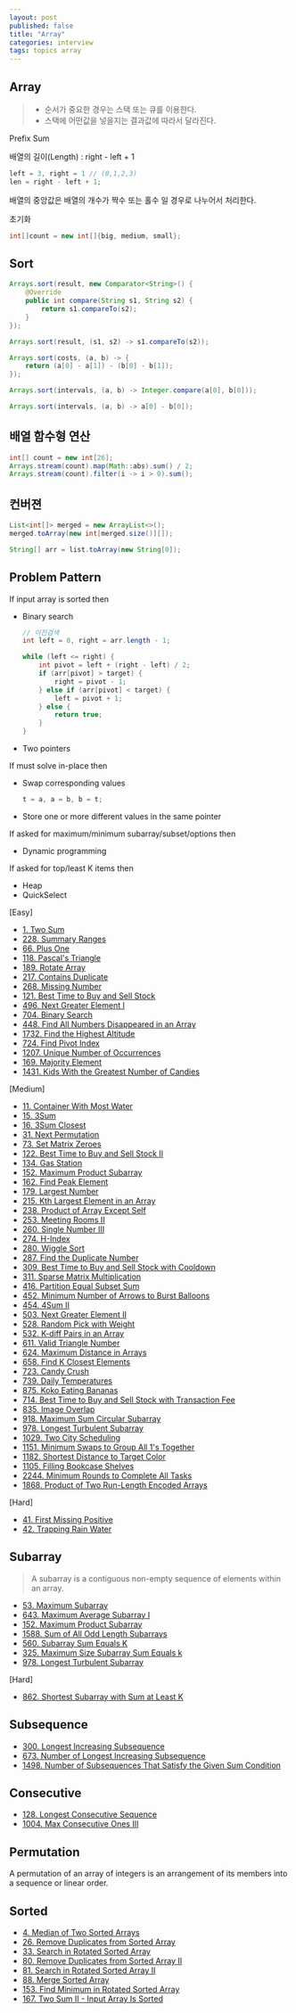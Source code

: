```yaml
---
layout: post
published: false
title: "Array"
categories: interview
tags: topics array
---
```


## Array
> - 순서가 중요한 경우는 스택 또는 큐를 이용한다.
> - 스택에 어떤값을 넣을지는 결과값에 따라서 달라진다.

Prefix Sum

배열의 길이(Length) : right - left + 1
```java
left = 3, right = 1 // (0,1,2,3)
len = right - left + 1;
```

배열의 중앙값은 배열의 개수가 짝수 또는 홀수 일 경우로 나누어서 처리한다.

초기화
```java
int[]count = new int[]{big, medium, small};
```

## Sort
```java
Arrays.sort(result, new Comparator<String>() {
    @Override
    public int compare(String s1, String s2) {
        return s1.compareTo(s2);
    }
});

Arrays.sort(result, (s1, s2) -> s1.compareTo(s2));

Arrays.sort(costs, (a, b) -> {
    return (a[0] - a[1]) - (b[0] - b[1]);
});

Arrays.sort(intervals, (a, b) -> Integer.compare(a[0], b[0]));

Arrays.sort(intervals, (a, b) -> a[0] - b[0]);
```

## 배열 함수형 연산
```java
int[] count = new int[26];
Arrays.stream(count).map(Math::abs).sum() / 2; 
Arrays.stream(count).filter(i -> i > 0).sum();
```

## 컨버젼
```java
List<int[]> merged = new ArrayList<>();
merged.toArray(new int[merged.size()][]);

String[] arr = list.toArray(new String[0]);
```

## Problem Pattern
If input array is sorted then
- Binary search
  ```java
  // 이진검색
  int left = 0, right = arr.length - 1;

  while (left <= right) {
      int pivot = left + (right - left) / 2;
      if (arr[pivot] > target) {
          right = pivot - 1;
      } else if (arr[pivot] < target) {
          left = pivot + 1;
      } else {
          return true;
      }
  }
  ```
- Two pointers

If must solve in-place then
- Swap corresponding values
  ```java
  t = a, a = b, b = t;
  ```
- Store one or more different values in the same pointer

If asked for maximum/minimum subarray/subset/options then
- Dynamic programming

If asked for top/least K items then
- Heap
- QuickSelect

[Easy]
- [1. Two Sum](/interview/2023/05/21/two-sum/)
- [228. Summary Ranges](/interview/2023/05/21/summary-ranges/)
- [66. Plus One](/interview/2023/05/21/plus-one/)
- [118. Pascal's Triangle](/interview/2023/05/21/pascals-triangle/)
- [189. Rotate Array](/interview/2023/06/02/rotate-array/)
- [217. Contains Duplicate](/interview/2023/05/21/contains-duplicate/)
- [268. Missing Number](/interview/2023/05/21/missing-number/)
- [121. Best Time to Buy and Sell Stock](/interview/2023/05/21/best-time-to-buy-and-sell-stock/)
- [496. Next Greater Element I](/interview/2023/05/21/next-greater-element-i/)
- [704. Binary Search](/interview/2023/05/21/binary-search/)
- [448. Find All Numbers Disappeared in an Array](/interview/2023/05/10/find-all-numbers-disappeared-in-an-array/)
- [1732. Find the Highest Altitude](/interview/2023/05/21/find-the-highest-altitude/)
- [724. Find Pivot Index](/interview/2023/05/23/find-pivot-index/)
- [1207. Unique Number of Occurrences](/interview/2023/05/26/unique-number-of-occurrences/)
- [169. Majority Element](/interview/2023/06/02/majority-element/)
- [1431. Kids With the Greatest Number of Candies](/interview/2023/06/04/kids-with-the-greatest-number-of-candies/)

[Medium]
- [11. Container With Most Water](/interview/2023/05/21/container-with-most-water/)
- [15. 3Sum](/interview/2023/04/05/3sum/)
- [16. 3Sum Closest](/interview/2023/05/08/3sum-closest/)
- [31. Next Permutation](/interview/2023/05/08/next-permutation/)
- [73. Set Matrix Zeroes](/interview/2023/05/21/set-matrix-zeroes/)
- [122. Best Time to Buy and Sell Stock II](/interview/2023/05/21/best-time-to-buy-and-sell-stock-ii/)
- [134. Gas Station](/interview/2023/05/21/gas-station)
- [152. Maximum Product Subarray](/interview/2023/05/21/maximum-product-subarray/)
- [162. Find Peak Element](/interview/2023/04/08/find-peak-element/)
- [179. Largest Number](/interview/2023/05/21/largest-number/)
- [215. Kth Largest Element in an Array](/interview/2023/05/21/kth-largest-element-in-an-array/)
- [238. Product of Array Except Self](/interview/2023/05/21/product-of-array-except-self/)
- [253. Meeting Rooms II](/interview/2023/04/18/meeting-rooms-ii/)
- [260. Single Number III](/interview/2023/05/21/single-number-iii/)
- [274. H-Index](/interview/2023/05/21/h-index/)
- [280. Wiggle Sort](/interview/2023/06/09/wiggle-sort/)
- [287. Find the Duplicate Number](/interview/2023/05/21/find-the-duplicate-number/)
- [309. Best Time to Buy and Sell Stock with Cooldown](/interview/2023/05/21/best-time-to-buy-and-sell-stock-with-cooldown/)
- [311. Sparse Matrix Multiplication](/interview/2023/05/21/sparse-matrix-multiplication/)
- [416. Partition Equal Subset Sum](/interview/2023/05/21/partition-equal-subset-sum/)
- [452. Minimum Number of Arrows to Burst Balloons](/interview/2023/05/30/minimum-number-of-arrows-to-burst-balloons/)
- [454. 4Sum II](/interview/2023/05/10/4sum-ii/)
- [503. Next Greater Element II](/interview/2023/05/21/next-greater-element-ii/)
- [528. Random Pick with Weight](/interview/2023/05/21/random-pick-with-weight/)
- [532. K-diff Pairs in an Array](/interview/2023/05/21/k-diff-pairs-in-an-array/)
- [611. Valid Triangle Number](/interview/2023/05/21/valid-triangle-number/)
- [624. Maximum Distance in Arrays](/interview/2023/05/21/maximum-distance-in-arrays/)
- [658. Find K Closest Elements](/interview/2023/05/21/find-k-closest-elements/)
- [723. Candy Crush](/interview/2023/05/21/candy-crush/)
- [739. Daily Temperatures](/interview/2023/04/16/daily-temperatures/)
- [875. Koko Eating Bananas](/interview/2023/05/23/koko-eating-bananas/)
- [714. Best Time to Buy and Sell Stock with Transaction Fee](/interview/2023/05/21/best-time-to-buy-and-sell-stock-with-transaction-fee/)
- [835. Image Overlap](/interview/2023/05/21/image-overlap/)
- [918. Maximum Sum Circular Subarray](/interview/2023/06/10/maximum-sum-circular-subarray/)
- [978. Longest Turbulent Subarray](/interview/2023/05/21/longest-turbulent-subarray/)
- [1029. Two City Scheduling](interview/2023/04/18//two-city-scheduling/)
- [1151. Minimum Swaps to Group All 1's Together](/interview/2023/05/08/minimum-swaps-to-group-all-1s-together/)
- [1182. Shortest Distance to Target Color](/interview/2023/05/27/shortest-distance-to-target-color/)
- [1105. Filling Bookcase Shelves](/interview/2023/05/21/filling-bookcase-shelves/)
- [2244. Minimum Rounds to Complete All Tasks](/interview/2023/05/21/minimum-rounds-to-complete-all-tasks)
- [1868. Product of Two Run-Length Encoded Arrays](/interview/2023/05/29/product-of-two-run-length-encoded-arrays/)

[Hard]

- [41. First Missing Positive](/interview/2023/05/21/first-missing-positive/)
- [42. Trapping Rain Water](/interview/2023/05/21/trapping-rain-water)

## Subarray
> A subarray is a contiguous non-empty sequence of elements within an array.

- [53. Maximum Subarray](/interview/2023/02/21/maximum-subarray/)
- [643. Maximum Average Subarray I](/interview/2023/05/21/maximum-average-subarray-i/)
- [152. Maximum Product Subarray](/interview/2023/05/21/maximum-product-subarray/)
- [1588. Sum of All Odd Length Subarrays](/interview/2023/05/04/sum-of-all-odd-length-subarrays/)
- [560. Subarray Sum Equals K](/interview/2023/05/21/subarray-sum-equals-k/)
- [325. Maximum Size Subarray Sum Equals k](/interview/2023/05/02/maximum-size-subarray-sum-equals-k/)
- [978. Longest Turbulent Subarray](/interview/2023/05/21/longest-turbulent-subarray/)

[Hard]
- [862. Shortest Subarray with Sum at Least K](/interview/2023/05/21/shortest-subarray-with-sum-at-least-k/)

## Subsequence

- [300. Longest Increasing Subsequence](/interview/2023/05/21/longest-increasing-subsequence/)
- [673. Number of Longest Increasing Subsequence](/interview/2023/05/21/number-of-longest-increasing-subsequence/)
- [1498. Number of Subsequences That Satisfy the Given Sum Condition](/interview/2023/05/21/number-of-subsequences-that-satisfy-the-given-sum-condition/)

## Consecutive

- [128. Longest Consecutive Sequence](/interview/2023/05/21/longest-consecutive-sequence/)
- [1004. Max Consecutive Ones III](/interview/2023/05/21/max-consecutive-ones-iii/)

## Permutation
A permutation of an array of integers is an arrangement of its members into a sequence or linear order.

## Sorted
- [4. Median of Two Sorted Arrays](/interview/2023/05/21/median-of-two-sorted-arrays/)
- [26. Remove Duplicates from Sorted Array](/interview/2023/05/21/remove-duplicates-from-sorted-array/)
- [33. Search in Rotated Sorted Array](/interview/2023/05/21/search-in-rotated-sorted-array/)
- [80. Remove Duplicates from Sorted Array II](/interview/2023/05/21/remove-duplicates-from-sorted-array-ii/)
- [81. Search in Rotated Sorted Array II](/interview/2023/05/21/search-in-rotated-sorted-array-ii/)
- [88. Merge Sorted Array](/interview/2023/06/11/merge-sorted-array/)
- [153. Find Minimum in Rotated Sorted Array](problems/2023-05-21-find-minimum-in-rotated-sorted-array.md)
- [167. Two Sum II - Input Array Is Sorted](/interview/2023/05/18/two-sum-ii-input-array-is-sorted/)